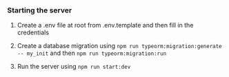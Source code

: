 ### Starting the server

1. Create a .env file at root from .env.template and then fill in the credentials

2. Create a database migration using `npm run typeorm:migration:generate -- my_init` and then `npm run typeorm:migration:run`

3. Run the server using `npm run start:dev`
